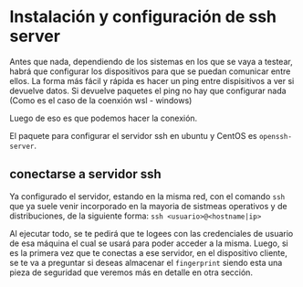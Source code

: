# Instalación y configuración de ssh server

Antes que nada, dependiendo de los sistemas en los que se vaya a testear, habrá que configurar los dispositivos para que se puedan comunicar entre ellos. La forma más fácil y rápida es hacer un ping entre dispisitivos a ver si devuelve datos. Si devuelve paquetes el ping no hay que configurar nada (Como es el caso de la coenxión wsl - windows)

Luego de eso es que podemos hacer la conexión.

El paquete para configurar el servidor ssh en ubuntu y CentOS es `openssh-server`.

## conectarse a servidor ssh

Ya configurado el servidor, estando en la misma red, con el comando `ssh` que ya suele venir incorporado en la mayoria de sistmeas operativos y de distribuciones, de la siguiente forma: `ssh <usuario>@<hostname|ip>`

Al ejecutar todo, se te pedirá que te logees con las credenciales de usuario de esa máquina el cual se usará para poder acceder a la misma. Luego, si es la primera vez que te conectas a ese servidor, en el dispositivo cliente, se te va a preguntar si deseas almacenar el `fingerprint` siendo esta una pieza de seguridad que veremos más en detalle en otra sección.
